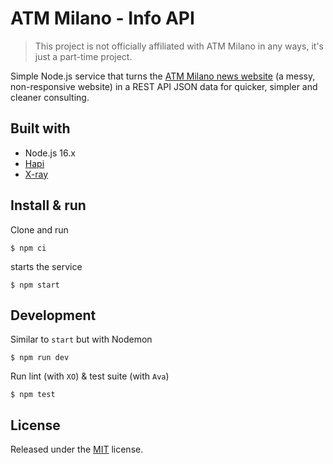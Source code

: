 # ATM Milano - Info API

> This project is not officially affiliated with ATM Milano in any ways, it's just a part-time project.

Simple Node.js service that turns the [ATM Milano news website](https://www.atm.it/it/AtmNews/Pagine/default.aspx) (a messy, non-responsive website) in a REST API JSON data for quicker, simpler and cleaner consulting.

## Built with
* Node.js 16.x
* [Hapi](https://hapijs.com/)
* [X-ray](https://github.com/matthewmueller/x-ray)

## Install & run
Clone and run 
```
$ npm ci
```

starts the service
```
$ npm start
```

## Development
Similar to `start` but with Nodemon
```
$ npm run dev
```

Run lint (with `XO`) & test suite (with `Ava`)
```
$ npm test
```

## License
Released under the [MIT](LICENSE) license.
